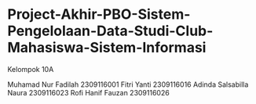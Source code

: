 # Project-Akhir-PBO-Sistem-Pengelolaan-Data-Studi-Club-Mahasiswa-Sistem-Informasi

Kelompok 10A 

Muhamad Nur Fadilah 2309116001 
Fitri Yanti 2309116016
Adinda Salsabilla Naura 2309116023 
Rofi Hanif Fauzan 2309116026 

